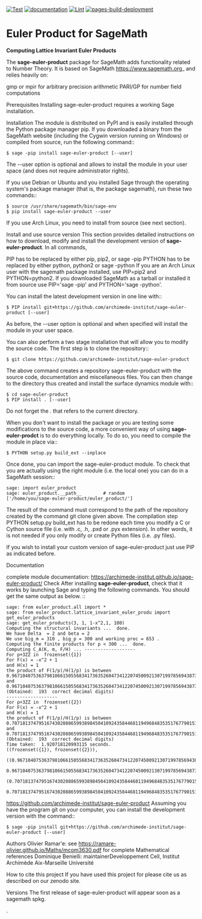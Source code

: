 [![Test](https://github.com/archimede-institut/sage-euler-product/actions/workflows/tests.yml/badge.svg)](https://github.com/archimede-institut/sage-euler-product/actions/workflows/tests.yml)
[![documentation](https://github.com/archimede-institut/sage-euler-product/actions/workflows/manual.yml/badge.svg)](https://github.com/archimede-institut/sage-euler-product/actions/workflows/manual.yml)
[![Lint](https://github.com/archimede-institut/sage-euler-product/actions/workflows/lint.yml/badge.svg)](https://github.com/archimede-institut/sage-euler-product/actions/workflows/lint.yml)
[ ![pages-build-deployment](https://github.com/archimede-institut/sage-euler-product/actions/workflows/pages/pages-build-deployment/badge.svg)](https://github.com/archimede-institut/sage-euler-product/actions/workflows/pages/pages-build-deployment.yml)

  
# Euler Product for SageMath


 **Computing Lattice Invariant Euler Products** 

The **sage-euler-product** package for SageMath adds functionality related to Number Theory. It is based on SageMath <https://www.sagemath.org>_ and relies heavily on:

gmp or mpir for arbitrary precision arithmetic
PARI/GP for number field computations


Prerequisites
Installing sage-euler-product requires a working Sage installation. 

Installation
The module is distributed on PyPI and is easily installed through the Python package manager pip. If you downloaded a binary from the SageMath website (including the Cygwin version running on Windows) or compiled from source, run the following command::

    $ sage -pip install sage-euler-product [--user]

The --user option is optional and allows to install the module in your user space (and does not require administrator rights).

If you use Debian or Ubuntu and you installed Sage through the operating system's package manager (that is, the package sagemath), run these two commands::

    $ source /usr/share/sagemath/bin/sage-env
    $ pip install sage-euler-product --user

If you use Arch Linux, you need to install from source (see next section).

Install and use source version
This section provides detailed instructions on how to download, modify and install the development version of  **sage-euler-product**. In all commands,

PIP has to be replaced by either pip, pip2, or sage -pip
PYTHON has to be replaced by either python, python2 or sage -python
If you are an Arch Linux user with the sagemath package installed, use PIP=pip2 and PYTHON=python2. If you downloaded SageMath as a tarball or installed it from source use PIP='sage -pip' and PYTHON='sage -python'.

You can install the latest development version in one line with::

    $ PIP install git+https://github.com/archimede-institut/sage-euler-product [--user]

As before, the --user option is optional and when specified will install the module in your user space.

You can also perform a two stage installation that will allow you to modify the source code. The first step is to clone the repository::

    $ git clone https://github.com/archimede-institut/sage-euler-product

The above command creates a repository sage-euler-product with the source code, documentation and miscellaneous files. You can then change to the directory thus created and install the surface dynamics module with::

    $ cd sage-euler-product
    $ PIP install . [--user]
	
Do not forget the . that refers to the current directory.

When you don't want to install the package or you are testing some modifications to the source code, a more convenient way of using  **sage-euler-prodct** is to do everything locally. To do so, you need to compile the module in place via::

	$ PYTHON setup.py build_ext --inplace
	
Once done, you can import the sage-euler-product module. To check that you are actually using the right module (i.e. the local one) you can do in a SageMath session::

	sage: import euler_product
	sage: euler_product.__path__        # random
	['/home/you/sage-euler-product/euler_product/']

The result of the command must correspond to the path of the repository created by the command git clone given above. The compilation step PYTHON setup.py build_ext has to be redone each time you modify a C or Cython source file (i.e. with .c, .h, .pxd or .pyx extension). In other words, it is not needed if you only modify or create Python files (i.e. .py files).

If you wish to install your custom version of sage-euler-product just use PIP as indicated before.

Documentation

complete module documentation: https://archimede-institut.github.io/sage-euler-product/
Check
After installing  **sage-euler-product**, check that it works by launching Sage and typing the following commands. You should get the same output as below. ::

	sage: from euler_product.all import *
	sage: from euler_product.lattice_invariant_euler_produ import get_euler_products
	sage: get_euler_products(3, 1, 1-x^2,1, 100)
	Computing the structural invariants ...  done.
	We have Delta  = 2 and beta = 2
	We use big_m = 310 , big_p = 300 and working prec = 653 .
	Computing the finite products for p < 300 ...  done.
	Computing C_A(K, m, F/H) ... -------------------
	For p+3ZZ in  frozenset({1})
	For F(x) = -x^2 + 1
	and H(x) = 1
	the product of F(1/p)/H(1/p) is between
	0.9671040753637981066150556834173635260473412207450092130719978569438733967843271277395717230016746853806050215621235810749643636399725665325875376146914709362753787689855429317947529895445140974344
	and
	0.9671040753637981066150556834173635260473412207450092130719978569438733967843271277395717230016746853806050215621235810749643636399725665325875376146914709362753787689855429317947529895445140974475
	(Obtained:  193  correct decimal digits)
	-------------------
	For p+3ZZ in  frozenset({2})
	For F(x) = -x^2 + 1
	and H(x) = 1
	the product of F(1/p)/H(1/p) is between
	0.7071813747951674302088659938984504109243584468119496848353517677901518159831128643782536704398941052120208041311403202957250160794697319584608281454011743387515885835706146696365506658500107821107
	and
	0.7071813747951674302088659938984504109243584468119496848353517677901518159831128643782536704398941052120208041311403202957250160794697319584608281454011743387515885835706146696365506658500107821228
	(Obtained:  193  correct decimal digits)
	Time taken:  1.920718120993115 seconds.
	((frozenset({1}), frozenset({2})),
	 ((0.9671040753637981066150556834173635260473412207450092130719978569438733967843271277395717230016746853806050215621235810749643636399725665325875376146914709362753787689855429317947529895445140974344,
	   0.9671040753637981066150556834173635260473412207450092130719978569438733967843271277395717230016746853806050215621235810749643636399725665325875376146914709362753787689855429317947529895445140974475),
	  (0.7071813747951674302088659938984504109243584468119496848353517677901518159831128643782536704398941052120208041311403202957250160794697319584608281454011743387515885835706146696365506658500107821107,
	   0.7071813747951674302088659938984504109243584468119496848353517677901518159831128643782536704398941052120208041311403202957250160794697319584608281454011743387515885835706146696365506658500107821228)))






https://github.com/archimede-institut/sage-euler-product
Assuming you have the program git on your computer, you can install the development version with the command::

	$ sage -pip install git+https://github.com/archimede-institut/sage-euler-product [--user]





Authors
Olivier Ramar\'e: see https://ramare-olivier.github.io/Maths/mcom3630.pdf for complete Mathematical references
Dominique Benielli: maintainerDeveloppement Cell, Institut Archimède Aix-Marseille Université


How to cite this project
If you have used this project for please cite us as described on our zenodo site.

Versions
The first release of sage-euler-product will appear soon as a sagemath spkg.

. 

